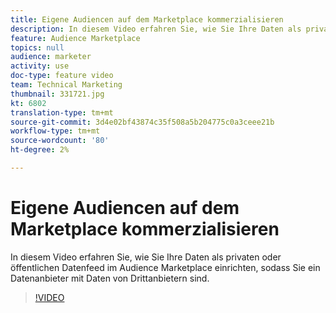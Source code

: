 ```yaml
---
title: Eigene Audiencen auf dem Marketplace kommerzialisieren
description: In diesem Video erfahren Sie, wie Sie Ihre Daten als privaten oder öffentlichen Datenfeed im Audience Marketplace einrichten, sodass Sie ein Datenanbieter mit Daten von Drittanbietern sind.
feature: Audience Marketplace
topics: null
audience: marketer
activity: use
doc-type: feature video
team: Technical Marketing
thumbnail: 331721.jpg
kt: 6802
translation-type: tm+mt
source-git-commit: 3d4e02bf43874c35f508a5b204775c0a3ceee21b
workflow-type: tm+mt
source-wordcount: '80'
ht-degree: 2%

---
```



# Eigene Audiencen auf dem Marketplace kommerzialisieren

In diesem Video erfahren Sie, wie Sie Ihre Daten als privaten oder öffentlichen Datenfeed im Audience Marketplace einrichten, sodass Sie ein Datenanbieter mit Daten von Drittanbietern sind.

>[!VIDEO](https://video.tv.adobe.com/v/331721/?quality=12&learn=on)
